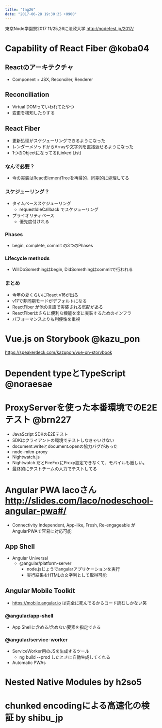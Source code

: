 ```yaml
---
title: "tng26"
date: "2017-06-28 19:30:35 +0900"
---
```


東京Node学園祭2017 11/25,26に法政大学
http://nodefest.jp/2017/

# Capability of React Fiber @koba04
## Reactのアーキテクチャ
- Component + JSX, Reconciler, Renderer
## Reconciliation
- Virtual DOMっていわれてたやつ
- 変更を検知したりする
## React Fiber
- 更新処理がスケジューリングできるようになった
- レンダーメソッドからArrayや文字列を直接返せるようになった
- 1つのObjectになってる(Linked List)
### なんで必要？
- 今の実装はReactElementTreeを再帰的、同期的に処理してる
### スケジューリング？
- タイムベーススケジューリング
  - requestIdleCallback でスケジューリング
- プライオリティベース
  - 優先度付けれる
### Phases
- begin, complete, commit の3つのPhases
### Lifecycle methods
- WillDoSomethingはbegin, DidSomethingはcommitで行われる

### まとめ
- 今年の夏くらいにReact v16が出る
- v17で非同期モードがデフォルトになる
- ReactFiber が他の言語で実装される気配がある
- ReactFiberはさらに便利な機能を楽に実装するためのインフラ
- パフォーマンスよりも利便性を重視

# Vue.js on Storybook @kazu_pon
https://speakerdeck.com/kazupon/vue-on-storybook

# Dependent typeとTypeScript @noraesae

# ProxyServerを使った本番環境でのE2Eテスト @brn227
- JavaScript SDKのE2Eテスト
- SDKはクライアントの環境でテストしなきゃいけない
- document.writeとdocument.openの協力バグがあった
- node-mitm-proxy
- Nightwatch.js
- Nightwatch だとFireFoxにProxy設定できなくて、モバイルも厳しい。
- 最終的にテストチームの人力でテストしてる

# Angular PWA lacoさん http://slides.com/laco/nodeschool-angular-pwa#/
- Connectivity Independent, App-like, Fresh, Re-engageable がAngularPWAで容易に対応可能
## App Shell
- Angular Universal
  - @angular/platform-server
    - node.jsじょうでangularアプリケーションを実行
    - 実行結果をHTMLの文字列として取得可能
## Angular Mobile Toolkit
- https://mobile.angular.io は完全に死んでるからコード読むしかない笑
### @angular/app-shell
- App Shellに含める/含めない要素を指定できる
### @angular/service-worker
- ServiceWorker用のJSを生成するツール
  - ng build --prod したときに自動生成してくれる
- Automatic PWAs

# Nested Native Modules by h2so5

# chunked encodingによる高速化の検証 by shibu_jp
